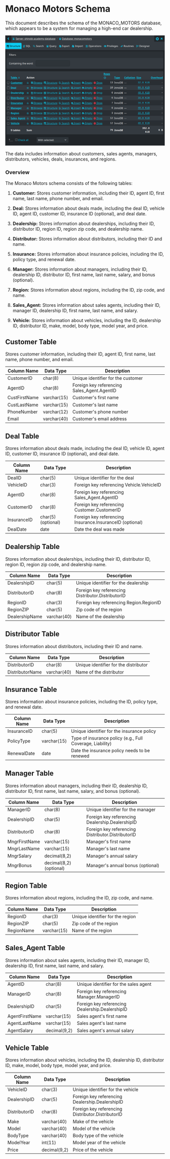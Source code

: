 # Monaco Motors Schema

This document describes the schema of the MONACO_MOTORS database, which appears to be a system for managing a high-end car dealership.

![Monaco Motors Schema](cover.png)

The data includes information about customers, sales agents, managers, distributors, vehicles, deals, insurances, and regions.

### Overview

The Monaco Motors schema consists of the following tables:

1. **Customer:** Stores customer information, including their ID, agent ID, first name, last name, phone number, and email.

2. **Deal:** Stores information about deals made, including the deal ID, vehicle ID, agent ID, customer ID, insurance ID (optional), and deal date.

3. **Dealership:** Stores information about dealerships, including their ID, distributor ID, region ID, region zip code, and dealership name.

4. **Distributor:** Stores information about distributors, including their ID and name.

5. **Insurance:** Stores information about insurance policies, including the ID, policy type, and renewal date.

6. **Manager:** Stores information about managers, including their ID, dealership ID, distributor ID, first name, last name, salary, and bonus (optional).

7. **Region:** Stores information about regions, including the ID, zip code, and name.

8. **Sales_Agent:** Stores information about sales agents, including their ID, manager ID, dealership ID, first name, last name, and salary.

9. **Vehicle:** Stores information about vehicles, including the ID, dealership ID, distributor ID, make, model, body type, model year, and price.

## Customer Table

Stores customer information, including their ID, agent ID, first name, last name, phone number, and email.

| Column Name       | Data Type | Description                                 |
|-------------------|-----------|----------------------------------------------|
| CustomerID       | char(8)    | Unique identifier for the customer          |
| AgentID           | char(8)    | Foreign key referencing Sales_Agent.AgentID |
| CustFirstName     | varchar(15)| Customer's first name                      |
| CustLastName      | varchar(15)| Customer's last name                       |
| PhoneNumber       | varchar(12)| Customer's phone number                    |
| Email             | varchar(40)| Customer's email address                   |

## Deal Table

Stores information about deals made, including the deal ID, vehicle ID, agent ID, customer ID, insurance ID (optional), and deal date.

| Column Name  | Data Type         | Description                                           |
|--------------|--------------------|---------------------------------------------------------|
| DealID        | char(5)            | Unique identifier for the deal                         |
| VehicleID     | char(3)            | Foreign key referencing Vehicle.VehicleID              |
| AgentID       | char(8)            | Foreign key referencing Sales_Agent.AgentID            |
| CustomerID    | char(8)            | Foreign key referencing Customer.CustomerID           |
| InsuranceID   | char(5) (optional) | Foreign key referencing Insurance.InsuranceID (optional) |
| DealDate       | date               | Date the deal was made                                 |

## Dealership Table

Stores information about dealerships, including their ID, distributor ID, region ID, region zip code, and dealership name.

| Column Name    | Data Type         | Description                                             |
|----------------|--------------------|-----------------------------------------------------------|
| DealershipID   | char(5)            | Unique identifier for the dealership                   |
| DistributorID  | char(8)            | Foreign key referencing Distributor.DistributorID       |
| RegionID       | char(3)            | Foreign key referencing Region.RegionID                |
| RegionZIP      | char(5)            | Zip code of the region                                 |
| DealershipName | varchar(40)        | Name of the dealership                                 |

## Distributor Table

Stores information about distributors, including their ID and name.

| Column Name    | Data Type         | Description                                     |
|----------------|--------------------|-------------------------------------------------|
| DistributorID  | char(8)            | Unique identifier for the distributor         |
| DistributorName | varchar(40)        | Name of the distributor                         |

## Insurance Table

Stores information about insurance policies, including the ID, policy type, and renewal date.

| Column Name    | Data Type         | Description                                           |
|----------------|--------------------|---------------------------------------------------------|
| InsuranceID   | char(5)            | Unique identifier for the insurance policy           |
| PolicyType     | varchar(15)        | Type of insurance policy (e.g., Full Coverage, Liability) |
| RenewalDate    | date               | Date the insurance policy needs to be renewed        |

## Manager Table

Stores information about managers, including their ID, dealership ID, distributor ID, first name, last name, salary, and bonus (optional).

| Column Name    | Data Type         | Description                                               |
|----------------|--------------------|-------------------------------------------------------------|
| ManagerID      | char(8)            | Unique identifier for the manager                          |
| DealershipID   | char(5)            | Foreign key referencing Dealership.DealershipID           |
| DistributorID  | char(8)            | Foreign key referencing Distributor.DistributorID       |
| MngrFirstName  | varchar(15)        | Manager's first name                                       |
| MngrLastName   | varchar(15)        | Manager's last name                                        |
| MngrSalary     | decimal(8,2)        | Manager's annual salary                                    |
| MngrBonus      | decimal(8,2) (optional) | Manager's annual bonus (optional)                    |

## Region Table

Stores information about regions, including the ID, zip code, and name.

| Column Name    | Data Type         | Description                                     |
|----------------|--------------------|-------------------------------------------------|
| RegionID       | char(3)            | Unique identifier for the region            |
| RegionZIP      | char(5)            | Zip code of the region                    |
| RegionName     | varchar(15)        | Name of the region                        |

## Sales_Agent Table

Stores information about sales agents, including their ID, manager ID, dealership ID, first name, last name, and salary.

| Column Name    | Data Type         | Description                                               |
|----------------|--------------------|-------------------------------------------------------------|
| AgentID        | char(8)            | Unique identifier for the sales agent                      |
| ManagerID      | char(8)            | Foreign key referencing Manager.ManagerID                |
| DealershipID   | char(5)            | Foreign key referencing Dealership.DealershipID           |
| AgentFirstName | varchar(15)        | Sales agent's first name                                   |
| AgentLastName  | varchar(15)        | Sales agent's last name                                    |
| AgentSalary    | decimal(9,2)        | Sales agent's annual salary                                |

## Vehicle Table

Stores information about vehicles, including the ID, dealership ID, distributor ID, make, model, body type, model year, and price.

| Column Name    | Data Type         | Description                                             |
|----------------|--------------------|-----------------------------------------------------------|
| VehicleID      | char(3)            | Unique identifier for the vehicle                     |
| DealershipID   | char(5)            | Foreign key referencing Dealership.DealershipID       |
| DistributorID  | char(8)            | Foreign key referencing Distributor.DistributorID       |
| Make           | varchar(40)        | Make of the vehicle                                   |
| Model          | varchar(40)        | Model of the vehicle                                   |
| BodyType       | varchar(40)        | Body type of the vehicle                               |
| ModelYear      | int(11)            | Model year of the vehicle                              |
| Price          | decimal(9,2)        | Price of the vehicle                                   |
